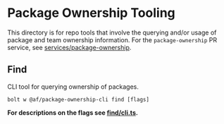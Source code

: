 # Package Ownership Tooling

This directory is for repo tools that involve the querying and/or usage of package and team ownership information. For the `package-ownership` PR service, see [services/package-ownership](../../../services/package-ownership/README.md).

## Find

CLI tool for querying ownership of packages.

`bolt w @af/package-ownership-cli find [flags]`

**For descriptions on the flags see [find/cli.ts](./find/cli.ts).**
